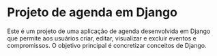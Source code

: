 # Projeto de agenda em Django

Este é um projeto de uma aplicação de agenda desenvolvida em Django que permite aos usuários criar, editar, visualizar e excluir eventos e compromissos.
O objetivo principal é concretizar conceitos de Django.

